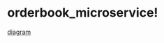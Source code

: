 # orderbook_microservice!
[diagram](https://github.com/Tanakpek/orderbook_microservice/blob/master/Untitled%20Diagram.drawio)

